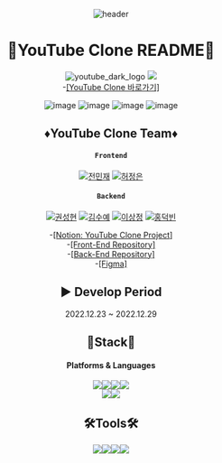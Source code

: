 <div align=center>

![header](https://capsule-render.vercel.app/api?type=waving&color=red&height=200&section=header&text=YouTube%20Clone&fontSize=90)

# 🎥YouTube Clone README🎥

![youtube_dark_logo](https://user-images.githubusercontent.com/118269129/218318511-f7668956-5be8-4cab-be32-2769a728f4b7.jpg)
<img src="https://img.shields.io/badge/YouTube-FF0000?style=flat&logo=YouTube&logoColor=white"/>
<br> -[[YouTube Clone 바로가기]](https://main.d2kcfi6tlfpg20.amplifyapp.com/)

![image](https://user-images.githubusercontent.com/118269129/218320710-47247b46-15e9-4468-aae3-128bb212a5f2.png)
![image](https://user-images.githubusercontent.com/118269129/218320753-e04ff28c-22c4-443b-8fb2-13971fba13d9.png)
![image](https://user-images.githubusercontent.com/118269129/218320784-2aa8d78c-9943-4a6c-9e18-f9aaf0900e39.png)
![image](https://user-images.githubusercontent.com/118269129/218320805-ed952f1e-0e25-43d8-af80-6893f3e837eb.png)

## ♦YouTube Clone Team♦

#### `Frontend`

[![전민재](https://img.shields.io/badge/전민재-000000.svg?style=for-the-badge&logo=GitHub&logoColor=white)](https://github.com/MJ-Dev92)
[![허정은](https://img.shields.io/badge/허정은-000000.svg?style=for-the-badge&logo=GitHub&logoColor=white)](https://github.com/wjddms0501)

#### `Backend`

[![권성현](https://img.shields.io/badge/권성현-000000.svg?style=for-the-badge&logo=GitHub&logoColor=white)](https://github.com/kwon-sunghyun)
[![김수예](https://img.shields.io/badge/김수예-000000.svg?style=for-the-badge&logo=GitHub&logoColor=white)](https://github.com/SuyeKim)
[![이상정](https://img.shields.io/badge/이상정-000000.svg?style=for-the-badge&logo=GitHub&logoColor=white)](https://github.com/WooLeeHappy)
[![홍덕빈](https://img.shields.io/badge/홍덕빈-000000.svg?style=for-the-badge&logo=GitHub&logoColor=white)](https://github.com/dorothyah)

-[[Notion: YouTube Clone Project]](https://www.notion.so/5-04cc05359fd4423fbf6555ca7f71aa6d)
<br> -[[Front-End Repository]](https://github.com/youtube-clone-projects/FE)
<br> -[[Back-End Repository]](https://github.com/youtube-clone-projects/BE)
<br> -[[Figma]](https://www.figma.com/file/9rCzuJIFxpJm28V0gf1iiF/%ED%95%AD%ED%95%B499-5%EC%A1%B0-%ED%81%B4%EB%A1%A0%EC%BD%94%EB%94%A9?node-id=1%3A992&t=3xfhq4Ejf1Gcuq7P-0)

<!-- - [[프로젝트 시연영상 보러가기]](https://www.youtube.com/watch?v=92cC5dCdVCw) -->

## ▶ Develop Period

2022.12.23 ~ 2022.12.29

<p>

## 📕Stack📕

#### Platforms & Languages

<img src="https://img.shields.io/badge/React-61DAFB?style=flat&logo=React&logoColor=white"/><img src="https://img.shields.io/badge/Redux-764ABC?style=flat&logo=Redux&logoColor=white"/><img src="https://img.shields.io/badge/JavaScript-F7DF1E?style=flat&logo=JavaScript&logoColor=white"/><img src="https://img.shields.io/badge/StyledComponent-DB7093?style=flat&logo=styled-components&logoColor=white"/>
<br>
<img src="https://img.shields.io/badge/AwsAmplify-FF9900?style=flat&logo=AWS Amplify&logoColor=white"/><img src="https://img.shields.io/badge/Axios-5A29E4?style=flat&logo=Axios&logoColor=white"/>

## 🛠Tools🛠

<img src="https://img.shields.io/badge/VisualStudioCode-007ACC?style=flat&logo=VisualStudioCode&logoColor=white"/><img src="https://img.shields.io/badge/GitHub-181717?style=flat&logo=GitHub&logoColor=white"/><img src="https://img.shields.io/badge/Notion-000000?style=flat&logo=Notion&logoColor=white"/><img src="https://img.shields.io/badge/Figma-F24E1E?style=flat&logo=Figma&logoColor=white"/>

  </div>
